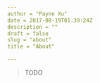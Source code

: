 ```yaml
---
author = "Payne Xu"
date = 2017-08-19T01:39:24Z
description = ""
draft = false
slug = "about"
title = "About"

---
```


> TODO
